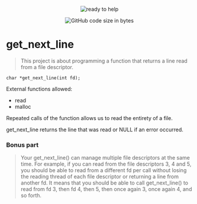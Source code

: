 <p align="center">
  <img src="https://github.com/pibouill/42-project-badges/blob/main/badges/get_next_linem.png" alt="ready to help"/>
</p>

<p align="center">
	<img alt="GitHub code size in bytes" src="https://img.shields.io/github/languages/code-size/pibouill/get_next_line">
</p>

# get_next_line
>This project is about programming a function that returns a line
read from a file descriptor.

```
char *get_next_line(int fd);
```

External functions allowed:
- read
- malloc

Repeated calls of the function allows us to read the entirety of a file.

get_next_line returns the line that was read or NULL if an error occurred.

### Bonus part
>Your get_next_line() can manage multiple file descriptors at the same time.
For example, if you can read from the file descriptors 3, 4 and 5, you should be
able to read from a different fd per call without losing the reading thread of each
file descriptor or returning a line from another fd.
It means that you should be able to call get_next_line() to read from fd 3, then
fd 4, then 5, then once again 3, once again 4, and so forth.
